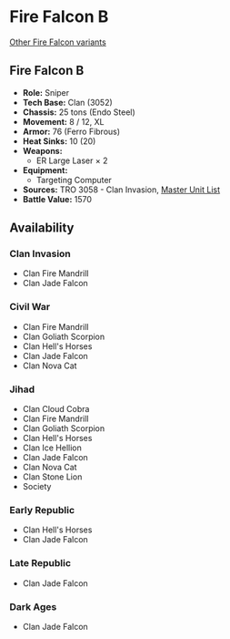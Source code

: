 # Fire Falcon B

[Other Fire Falcon variants](../fire_falcon.md)

## Fire Falcon B
- **Role:** Sniper
- **Tech Base:** Clan (3052)
- **Chassis:** 25 tons (Endo Steel)
- **Movement:** 8 / 12, XL
- **Armor:** 76 (Ferro Fibrous)
- **Heat Sinks:** 10 (20)
- **Weapons:**
  - ER Large Laser × 2
- **Equipment:**
  - Targeting Computer
- **Sources:** TRO 3058 - Clan Invasion, [Master Unit List](http://masterunitlist.info/Unit/Details/1064/fire-falcon-b)
- **Battle Value:** 1570

## Availability

### Clan Invasion
- Clan Fire Mandrill
- Clan Jade Falcon

### Civil War
- Clan Fire Mandrill
- Clan Goliath Scorpion
- Clan Hell's Horses
- Clan Jade Falcon
- Clan Nova Cat

### Jihad
- Clan Cloud Cobra
- Clan Fire Mandrill
- Clan Goliath Scorpion
- Clan Hell's Horses
- Clan Ice Hellion
- Clan Jade Falcon
- Clan Nova Cat
- Clan Stone Lion
- Society

### Early Republic
- Clan Hell's Horses
- Clan Jade Falcon

### Late Republic
- Clan Jade Falcon

### Dark Ages
- Clan Jade Falcon

